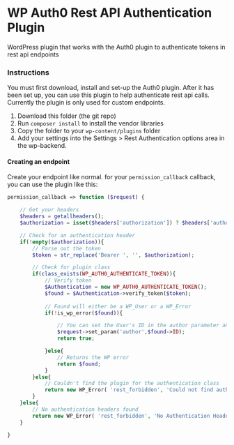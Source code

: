 # WP Auth0 Rest API Authentication Plugin
WordPress plugin that works with the Auth0 plugin to authenticate tokens in rest api endpoints

### Instructions
You must first download, install and set-up the Auth0 plugin. After it has been set up, you can use this plugin to help authenticate rest api calls. Currently the plugin is only used for custom endpoints.

1. Download this folder (the git repo)
2. Run `composer install` to install the vendor libraries
3. Copy the folder to your `wp-content/plugins` folder
4. Add your settings into the Settings > Rest Authentication options area in the wp-backend.

#### Creating an endpoint
Create your endpoint like normal. for your `permission_callback` callback, you can use the plugin like this:

```php
permission_callback => function ($request) {

    // Get your headers
    $headers = getallheaders();
    $authorization = isset($headers['authorization']) ? $headers['authorization'] : (isset($headers['Authorization']) ? $headers['Authorization'] : null);

    // Check for an authentication header
    if(!empty($authorization)){
        // Parse out the token
        $token = str_replace('Bearer ', '', $authorization);

        // Check for plugin class
        if(class_exists(WP_AUTH0_AUTHENTICATE_TOKEN)){
            // Verify token
            $Authentication = new WP_AUTH0_AUTHENTICATE_TOKEN();
            $found = $Authentication->verify_token($token);
            
            // Found will either be a WP_User or a WP_Error
            if(!is_wp_error($found)){

                // You can set the User's ID in the author parameter and access it in your enpoint's callback
                $request->set_param('author',$found->ID);
                return true;

            }else{
                // Returns the WP error 
                return $found;
            }
        }else{
            // Couldn't find the plugin for the authentication class
            return new WP_Error( 'rest_forbidden', 'Could not find authentication class ', array( 'status' => 401 ) );
        }
    }else{
        // No authentication headers found
        return new WP_Error( 'rest_forbidden', 'No Authentication Headers', array( 'status' => 401 ) );
    }

}
```